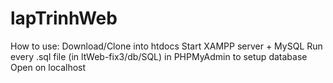 # lapTrinhWeb

How to use:
  Download/Clone into htdocs
  Start XAMPP server + MySQL
  Run every .sql file (in ltWeb-fix3/db/SQL) in PHPMyAdmin to setup database
  Open on localhost
